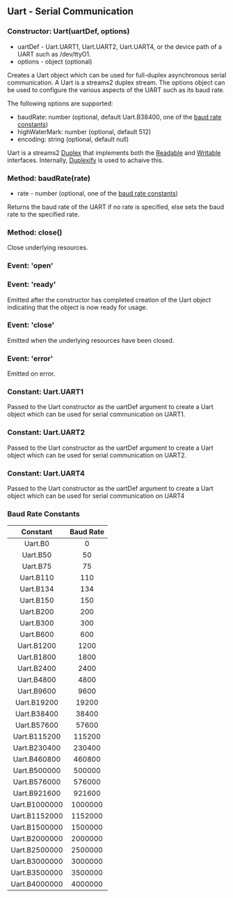 ## Uart - Serial Communication

### Constructor: Uart(uartDef, options)
- uartDef - Uart.UART1, Uart.UART2, Uart.UART4, or the device path of a UART such as /dev/ttyO1.
- options - object (optional)

Creates a Uart object which can be used for full-duplex asynchronous serial
communication. A Uart is a streams2 duplex stream. The options object can be
used to configure the various aspects of the UART such as its baud rate. 

The following options are supported:
- baudRate: number (optional, default Uart.B38400, one of the [baud rate constants](https://github.com/fivdi/brkontru/blob/master/doc/uart.md#baud-rate-constants))
- highWaterMark: number (optional, default 512)
- encoding: string (optional, default null)

Uart is a streams2 [Duplex](http://nodejs.org/api/stream.html#stream_class_stream_duplex)
that implements both the
[Readable](http://nodejs.org/api/stream.html#stream_class_stream_readable) and
[Writable](http://nodejs.org/api/stream.html#stream_class_stream_writable)
interfaces. Internally, [Duplexify](https://www.npmjs.org/package/duplexify)
is used to achaive this.

### Method: baudRate(rate)
- rate - number (optional, one of the [baud rate constants](https://github.com/fivdi/brkontru/blob/master/doc/uart.md#baud-rate-constants))

Returns the baud rate of the UART if no rate is specified, else sets the baud
rate to the specified rate.

### Method: close()
Close underlying resources.

### Event: 'open'
### Event: 'ready'
Emitted after the constructor has completed creation of the Uart object
indicating that the object is now ready for usage.

### Event: 'close'
Emitted when the underlying resources have been closed. 

### Event: 'error'
Emitted on error.

### Constant: Uart.UART1
Passed to the Uart constructor as the uartDef argument to create a Uart object
which can be used for serial communication on UART1.

### Constant: Uart.UART2
Passed to the Uart constructor as the uartDef argument to create a Uart object
which can be used for serial communication on UART2.

### Constant: Uart.UART4
Passed to the Uart constructor as the uartDef argument to create a Uart object
which can be used for serial communication on UART4

### Baud Rate Constants

Constant | Baud Rate |
:---: | :---: |
Uart.B0 | 0 |
Uart.B50 | 50 |
Uart.B75 | 75 |
Uart.B110 | 110 |
Uart.B134 | 134 |
Uart.B150 | 150 |
Uart.B200 | 200 |
Uart.B300 | 300 |
Uart.B600 | 600 |
Uart.B1200 | 1200 |
Uart.B1800 | 1800 |
Uart.B2400 | 2400 |
Uart.B4800 | 4800 |
Uart.B9600 | 9600 |
Uart.B19200 | 19200 |
Uart.B38400 | 38400 |
Uart.B57600 | 57600 |
Uart.B115200 | 115200 |
Uart.B230400 | 230400 |
Uart.B460800 | 460800 |
Uart.B500000 | 500000 |
Uart.B576000 | 576000 |
Uart.B921600 | 921600 |
Uart.B1000000 | 1000000 |
Uart.B1152000 | 1152000 |
Uart.B1500000 | 1500000 |
Uart.B2000000 | 2000000 |
Uart.B2500000 | 2500000 |
Uart.B3000000 | 3000000 |
Uart.B3500000 | 3500000 |
Uart.B4000000 | 4000000 |

